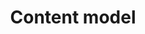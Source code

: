 ---
layout: glossary-documentation
sectionKey: Glossary
eleventyNavigation:
  parent: Glossary
title: Content model
details:
  'The content model is the output of doing content modelling.
  

  Content modelling divides content into its smallest reasonable pieces. Organising and classifying content so it can be understood and used by computers and humans.
  
  
  Content modelling defines:
  
  - the different kinds of content you have (or could have) in your domain
  
  - the [attributes](/glossary/attribute) that make up each content type
  
  - the relationships between the [content types](/glossary/content-type) and how they work together'
synonym:
  0:
    title:
    link:
    definition:
nonPreferred:
doNotConfuse: Domain model — maps the core concepts and relationships of an organisation’s operating context
theme: Information layer
order: 1
---